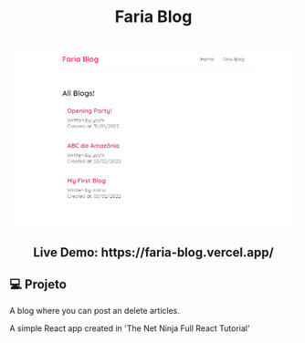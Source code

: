<h1 align="center">Faria Blog</h1>

<h1 align="center">
    <img alt="Faria Blog Homepage" title="Faria Blog Homepage" src="./fariablog-homepage.png" width="700px"  />
</h1>

<h2 align="center">Live Demo: https://faria-blog.vercel.app/ </h2>

## 💻 Projeto

A blog where you can post an delete articles.

A simple React app created in 'The Net Ninja Full React Tutorial'



